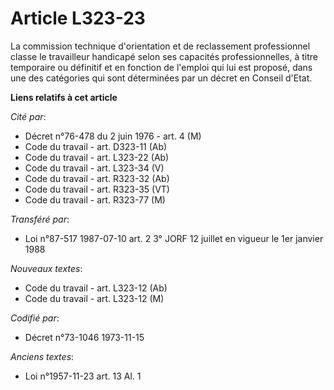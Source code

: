 # Article L323-23

La commission technique d'orientation et de reclassement professionnel classe le travailleur handicapé selon ses capacités
professionnelles, à titre temporaire ou définitif et en fonction de l'emploi qui lui est proposé, dans une des catégories qui
sont déterminées par un décret en Conseil d'Etat.

**Liens relatifs à cet article**

_Cité par_:

  - Décret n°76-478 du 2 juin 1976 - art. 4 (M)
  - Code du travail - art. D323-11 (Ab)
  - Code du travail - art. L323-22 (Ab)
  - Code du travail - art. L323-34 (V)
  - Code du travail - art. R323-32 (Ab)
  - Code du travail - art. R323-35 (VT)
  - Code du travail - art. R323-77 (M)

_Transféré par_:

  - Loi n°87-517 1987-07-10 art. 2 3° JORF 12 juillet en vigueur le 1er janvier 1988

_Nouveaux textes_:

  - Code du travail - art. L323-12 (Ab)
  - Code du travail - art. L323-12 (M)

_Codifié par_:

  - Décret n°73-1046 1973-11-15

_Anciens textes_:

  - Loi n°1957-11-23 art. 13 Al. 1

